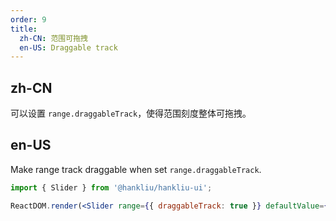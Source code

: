 ```yaml
---
order: 9
title:
  zh-CN: 范围可拖拽
  en-US: Draggable track
---
```


## zh-CN

可以设置 `range.draggableTrack`，使得范围刻度整体可拖拽。

## en-US

Make range track draggable when set `range.draggableTrack`.

```jsx
import { Slider } from '@hankliu/hankliu-ui';

ReactDOM.render(<Slider range={{ draggableTrack: true }} defaultValue={[20, 50]} />, mountNode);
```
